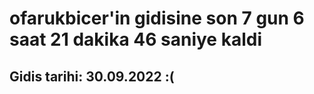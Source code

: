 # ofarukbicer'in gidisine son 7 gun 6 saat 21 dakika 46 saniye kaldi

## Gidis tarihi: 30.09.2022 :(